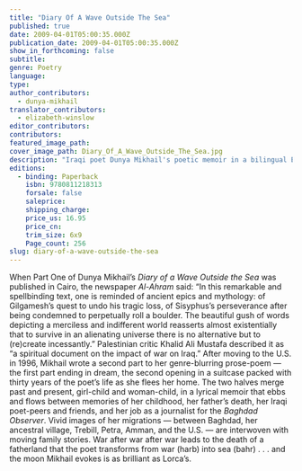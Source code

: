 ```yaml
---
title: "Diary Of A Wave Outside The Sea"
published: true
date: 2009-04-01T05:00:35.000Z
publication_date: 2009-04-01T05:00:35.000Z
show_in_forthcoming: false
subtitle:
genre: Poetry
language:
type:
author_contributors:
  - dunya-mikhail
translator_contributors:
  - elizabeth-winslow
editor_contributors:
contributors:
featured_image_path:
cover_image_path: Diary_Of_A_Wave_Outside_The_Sea.jpg
description: "Iraqi poet Dunya Mikhail's poetic memoir in a bilingual English-Arabic edition, follows on the heels of her widely praised The War Works Hard. "
editions:
  - binding: Paperback
    isbn: 9780811218313
    forsale: false
    saleprice:
    shipping_charge:
    price_us: 16.95
    price_cn:
    trim_size: 6x9
    Page_count: 256
slug: diary-of-a-wave-outside-the-sea
---
```


When Part One of Dunya Mikhail’s _Diary of a Wave Outside the Sea_ was published in Cairo, the newspaper _Al-Ahram_ said: “In this remarkable and spellbinding text, one is reminded of ancient epics and mythology: of Gilgamesh’s quest to undo his tragic loss, of Sisyphus’s perseverance after being condemned to perpetually roll a boulder. The beautiful gush of words depicting a merciless and indifferent world reasserts almost existentially that to survive in an alienating universe there is no alternative but to (re)create incessantly.” Palestinian critic Khalid Ali Mustafa described it as “a spiritual document on the impact of war on Iraq.” After moving to the U.S. in 1996, Mikhail wrote a second part to her genre-blurring prose-poem — the first part ending in dream, the second opening in a suitcase packed with thirty years of the poet’s life as she flees her home. The two halves merge past and present, girl-child and woman-child, in a lyrical memoir that ebbs and flows between memories of her childhood, her father’s death, her Iraqi poet-peers and friends, and her job as a journalist for the _Baghdad Observer_. Vivid images of her migrations — between Baghdad, her ancestral village, Trebill, Petra, Amman, and the U.S. — are interwoven with moving family stories. War after war after war leads to the death of a fatherland that the poet transforms from war (harb) into sea (bahr) . . . and the moon Mikhail evokes is as brilliant as Lorca’s.

